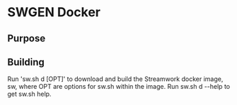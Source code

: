 SWGEN Docker 
=============

Purpose 
-------

Building 
--------
Run 'sw.sh d [OPT]' to download and build the Streamwork docker image, sw, where OPT
are options for sw.sh within the image.  Run sw.sh d --help to get sw.sh help.





